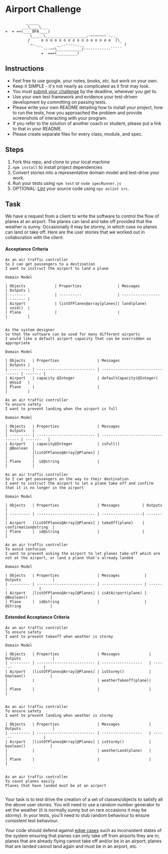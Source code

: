 Airport Challenge
=================

```
         ______
        __\____\___
=  = ==(____DFA____)
           \_____\__________________,-~~~~~~~`-.._
          /     o o o o o o o o o o o o o o o o  |\_
          `~-.__       __..----..__                  )
                `---~~\___________/------------`````
                =  ===(_________)

```

Instructions
---------

* Feel free to use google, your notes, books, etc. but work on your own.
* Keep it SIMPLE - it's not nearly as complicated as it first may look.
* You must [submit your challenge](https://airtable.com/shrUGm2T8TYCFAmjN) by the deadline, wherever you get to.
* Use your own test framework and evidence your test-driven development by committing on passing tests.
* Please write your own README detailing how to install your project, how to run the tests, how you approached the problem and provide screenshots of interacting with your program.
* If you refer to the solution of another coach or student, please put a link to that in your README.
* Please create separate files for every class, module, and spec.

Steps
-------

1. Fork this repo, and clone to your local machine
2. `npm install` to install project dependencies
3. Convert stories into a representative domain model and test-drive your work.
4. Run your tests using `npm test` or `node specRunner.js`
5. OPTIONAL: [Lint](https://eslint.org/docs/user-guide/getting-started) your source code using `npx eslint src`.

Task
-----

We have a request from a client to write the software to control the flow of planes at an airport. The planes can land and take off provided that the weather is sunny. Occasionally it may be stormy, in which case no planes can land or take off.  Here are the user stories that we worked out in collaboration with the client:

#### Acceptance Criteria
```
As an air traffic controller
So I can get passengers to a destination
I want to instruct the airport to land a plane

Domain Model

| Objects             | Properties                | Messages              | Outputs |
| -------             | ----------                | -----------------     | ------- |
| Airport             | listOfPlanes@array[planes]| land(plane)           | void()  |
| Plane               |                           |                       |         |


As the system designer
So that the software can be used for many different airports
I would like a default airport capacity that can be overridden as appropriate

Domain Model

| Objects   | Properties                 | Messages                          | Outputs |
| --------- | -------------------------- | --------------------------------- | ------- |
| Airport   | capacity @Integer          | defaultCapacity(@Integer)         | @Void   |
| Plane     |                            |                                   |         |

As an air traffic controller
To ensure safety
I want to prevent landing when the airport is full

Domain Model

| Objects   | Properties                 | Messages                          | Outputs   |
| --------- | -------------------------- | --------------------------------- | -------   |
| Airport   | capacity@Integer           | isFull()                          | @Boolean  |
|           |listOfPlanes@Array[@Planes] |                                   |           |
| Plane     |  id@string                 |                                   |           |

As an air traffic controller
So I can get passengers on the way to their destination
I want to instruct the airport to let a plane take off and confirm that it is no longer in the airport

Domain Model

| Objects   | Properties                 | Messages          | Outputs              |
| --------- | -------------------------- | ------------------| -------              |
| Airport   |listOfPlanes@Array[@Planes] | takeOff(plane)    | confirmation@string  |
| Plane     |  id@string                 |                   |                      |

As an air traffic controller
To avoid confusion
I want to prevent asking the airport to let planes take-off which are not at the airport, or land a plane that's already landed

Domain Model

| Objects   | Properties                 | Messages           | Outputs              |
| --------- | -------------------------- | ------------------ | -------              |
| Airport   |listOfPlanes@Array[@Planes] | isAtAirport(plane) |  @Boolean()          |
| Plane     |  id@string                 |                    |  @String             |

```

#### Extended Acceptance Criteria
```
As an air traffic controller
To ensure safety
I want to prevent takeoff when weather is stormy

Domain Model 

| Objects   | Properties                 | Messages             | Outputs              |
| --------- | -------------------------- | ------------------   | -------              |
| Airport   |listOfPlanes@Array[@Planes] | isStormy()           |  boolean()           |
|           |                            | weatherTakeoff(plane)|                      |
| Plane     |                            |                      |                      |


As an air traffic controller
To ensure safety
I want to prevent landing when weather is stormy

| Objects   | Properties                 | Messages             | Outputs              |
| --------- | -------------------------- | ------------------   | -------              |
| Airport   |listOfPlanes@Array[@Planes] | isStormy()           |  boolean()           |
|           |                            | weatherLand(plane)   |                      |
| Plane     |                            |                      |                      |


As an air traffic controller
To count planes easily
Planes that have landed must be at an airport


```

Your task is to test drive the creation of a set of classes/objects to satisfy all the above user stories. You will need to use a random number generator to set the weather (it is normally sunny but on rare occasions it may be stormy). In your tests, you'll need to stub random behaviour to ensure consistent test behaviour.

Your code should defend against [edge cases](http://programmers.stackexchange.com/questions/125587/what-are-the-difference-between-an-edge-case-a-corner-case-a-base-case-and-a-b) such as inconsistent states of the system ensuring that planes can only take off from airports they are in; planes that are already flying cannot take off and/or be in an airport; planes that are landed cannot land again and must be in an airport, etc.
